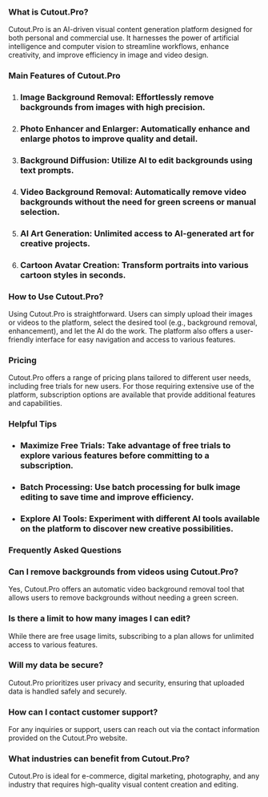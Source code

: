 ### What is Cutout.Pro?

Cutout.Pro is an AI-driven visual content generation platform designed for both personal and commercial use. It harnesses the power of artificial intelligence and computer vision to streamline workflows, enhance creativity, and improve efficiency in image and video design.

### Main Features of Cutout.Pro

1. ### Image Background Removal: Effortlessly remove backgrounds from images with high precision.
2. ### Photo Enhancer and Enlarger: Automatically enhance and enlarge photos to improve quality and detail.
3. ### Background Diffusion: Utilize AI to edit backgrounds using text prompts.
4. ### Video Background Removal: Automatically remove video backgrounds without the need for green screens or manual selection.
5. ### AI Art Generation: Unlimited access to AI-generated art for creative projects.
6. ### Cartoon Avatar Creation: Transform portraits into various cartoon styles in seconds.

### How to Use Cutout.Pro?

Using Cutout.Pro is straightforward. Users can simply upload their images or videos to the platform, select the desired tool (e.g., background removal, enhancement), and let the AI do the work. The platform also offers a user-friendly interface for easy navigation and access to various features.

### Pricing

Cutout.Pro offers a range of pricing plans tailored to different user needs, including free trials for new users. For those requiring extensive use of the platform, subscription options are available that provide additional features and capabilities.

### Helpful Tips

- ### Maximize Free Trials: Take advantage of free trials to explore various features before committing to a subscription.
- ### Batch Processing: Use batch processing for bulk image editing to save time and improve efficiency.
- ### Explore AI Tools: Experiment with different AI tools available on the platform to discover new creative possibilities.

### Frequently Asked Questions

### Can I remove backgrounds from videos using Cutout.Pro?  
Yes, Cutout.Pro offers an automatic video background removal tool that allows users to remove backgrounds without needing a green screen.

### Is there a limit to how many images I can edit?  
While there are free usage limits, subscribing to a plan allows for unlimited access to various features.

### Will my data be secure?  
Cutout.Pro prioritizes user privacy and security, ensuring that uploaded data is handled safely and securely.

### How can I contact customer support?  
For any inquiries or support, users can reach out via the contact information provided on the Cutout.Pro website.

### What industries can benefit from Cutout.Pro?  
Cutout.Pro is ideal for e-commerce, digital marketing, photography, and any industry that requires high-quality visual content creation and editing.